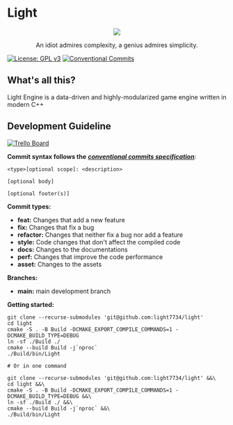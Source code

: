 # Light
<div align="center">
<img src="https://raw.githubusercontent.com/Light7734/Homepage/main/static/icons/light-project-icon.svg"/>

An idiot admires complexity, a genius admires simplicity.
</div>

 [![License: GPL v3](https://img.shields.io/badge/License-GPL%20v3-blue.svg?style=for-the-badge)](https://www.gnu.org/licenses/gpl-3.0)
 [![Conventional Commits](https://img.shields.io/badge/Conventional%20Commits-1.0.0-%23FE5196?logo=conventionalcommits&logoColor=white&style=for-the-badge)](https://conventionalcommits.org)

## What's all this?
Light Engine is a data-driven and highly-modularized game engine written in modern C++
  
## Development Guideline 
[![Trello Board](https://img.shields.io/badge/TRELLO-white?style=for-the-badge&logo=trello&logoColor=e21a41)](https://trello.com/b/gwn3xVEi/light-engine)

**Commit syntax follows the** [***conventional commits specification***](https://www.conventionalcommits.org/en/v1.0.0/):

```
<type>[optional scope]: <description>

[optional body]

[optional footer(s)]
```

**Commit types:**
- **feat:** Changes that add a new feature
- **fix:** Changes that fix a bug
- **refactor:** Changes that neither fix a bug nor add a feature
- **style:** Code changes that don't affect the compiled code
- **docs:** Changes to the documentations
- **perf:** Changes that improve the code performance
- **asset:** Changes to the assets

**Branches:**
- **main:** main development branch

**Getting started:**

```
git clone --recurse-submodules 'git@github.com:light7734/light'
cd light
cmake -S . -B Build -DCMAKE_EXPORT_COMPILE_COMMANDS=1 -DCMAKE_BUILD_TYPE=DEBUG
ln -sf ./Build ./
cmake --build Build -j`nproc`
./Build/bin/Light

# Or in one command

git clone --recurse-submodules 'git@github.com:light7734/light' &&\
cd light &&\
cmake -S . -B Build -DCMAKE_EXPORT_COMPILE_COMMANDS=1 -DCMAKE_BUILD_TYPE=DEBUG &&\
ln -sf ./Build ./ &&\
cmake --build Build -j`nproc` &&\
./Build/bin/Light
```
